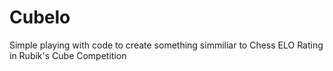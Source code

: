 # Cubelo
Simple playing with code to create something simmiliar to Chess ELO Rating in Rubik's Cube Competition 
